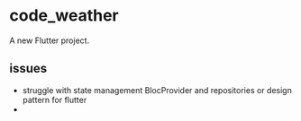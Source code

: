 # code_weather

A new Flutter project.

## issues

- struggle with state management BlocProvider and repositories or design pattern for flutter
-

